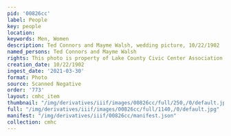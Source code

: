 ```yaml
---
pid: '00826cc'
label: People
key: people
location: 
keywords: Men, Women
description: Ted Connors and Mayme Walsh, wedding picture, 10/22/1902
named_persons: Ted Connors and Mayme Walsh
rights: This photo is property of Lake County Civic Center Association.
creation_date: 10/22/1902
ingest_date: '2021-03-30'
format: Photo
source: Scanned Negative
order: '773'
layout: cmhc_item
thumbnail: "/img/derivatives/iiif/images/00826cc/full/250,/0/default.jpg"
full: "/img/derivatives/iiif/images/00826cc/full/1140,/0/default.jpg"
manifest: "/img/derivatives/iiif/00826cc/manifest.json"
collection: cmhc
---
```

